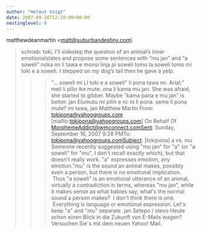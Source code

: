 ```yaml
---
author: "Helmut Voigt"
date: 2007-09-26T12:20:00+00:00
nestinglevel: 0
---
```

matthewdeanmartin <[matt@suburbandestiny.com](mailto://matt@suburbandestiny.com)\
> schrieb: toki, I’ll sidestep the question of an animal’s inner emotionalstates and propose some sentences with “mu jan” and “a soweli” noka mi li tawa e monsi linja pi soweli tomo la soweli tomo mi toki e a soweli. I stepped on my dog’s tail then he gave a yelp. 
>>> "... soweli mi LI toki e a soweli" li pona tawa mi. Arial;"
>meli li pilin ike mute. ona li kama mu jan. She was afraid, she started to gibber. 
>>> Maybe "kama pana e mu jan" is better. jan Elumutu mi pilin e ni: ni li pona. seme li pona mute? mi tawa, jan Matthew Martin From: [tokipona@yahoogroups.com](mailto://tokipona@yahoogroups.com) \[mailto:[tokipona@yahoogroups.com](mailto://tokipona@yahoogroups.com)\] On Behalf Of [MorphemeAddict@wmconnect.comSent](mailto://MorphemeAddict@wmconnect.comSent): Sunday, September 16, 2007 9:28 PMTo: [tokipona@yahoogroups.comSubject](mailto://tokipona@yahoogroups.comSubject): \[tokipona\] a vs. mu Someone recently suggested using "mu jan" for "a" (or "a soweli" for "mu", I don't recall exactly which), but that doesn't really work. "a" expresses emotion, any emotion."mu" is the sound an animal makes, possibly even a person, but there is no emotional implication.  Thus "a soweli" is an emotional utterance of an animal, virtually a contradiction in terms, whereas "mu jan", while it makes sense as what babies say, what's the normal sound a person makes?  I don't think there is one.  Everything is language or emotional expression. Let's keep "a" and "mu" separate. jan Setepo / stevo Heute schon einen Blick in die Zukunft von E-Mails wagen? Versuchen Sie´s mit dem neuen Yahoo! Mail.